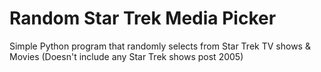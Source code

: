 # Random Star Trek Media Picker
 Simple Python program that randomly selects from Star Trek TV shows & Movies (Doesn't include any Star Trek shows post 2005)
